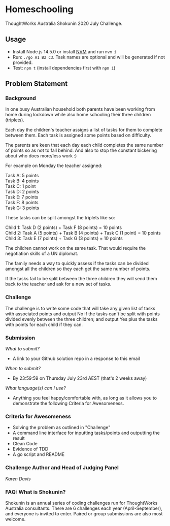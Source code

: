# Homeschooling

ThoughtWorks Australia Shokunin 2020 July Challenge.

## Usage

-  Install Node.js 14.5.0 or install [NVM](https://github.com/nvm-sh/nvm) and run `nvm i`
-  Run: `./go A1 B2 C3`. Task names are optional and will be generated if not provided.
-  Test: `npm t` (install dependencies first with `npm i`)

## Problem Statement

### Background

In one busy Australian household both parents have been working from home during lockdown while also home schooling their three children (triplets).

Each day the children's teacher assigns a list of tasks for them to complete between them. Each task is assigned some points based on difficulty.

The parents are keen that each day each child completes the same number of points so as not to fall behind. And also to stop the constant bickering about who does more/less work :)

For example on Monday the teacher assigned:

Task A: 5 points  
Task B: 4 points  
Task C: 1 point  
Task D: 2 points  
Task E: 7 points  
Task F: 8 points  
Task G: 3 points  

These tasks can be split amongst the triplets like so:

Child 1: Task D (2 points) + Task F (8 points) = 10 points  
Child 2: Task A (5 points) + Task B (4 points) + Task C (1 point) = 10 points  
Child 3: Task E (7 points) + Task G (3 points) = 10 points  

The children cannot work on the same task. That would require the negotiation skills of a UN diplomat.

The family needs a way to quickly assess if the tasks can be divided amongst all the children so they each get the same number of points.

If the tasks fail to be split between the three children they will send them back to the teacher and ask for a new set of tasks.

### Challenge

The challenge is to write some code that will take any given list of tasks with associated points and output No if the tasks can't be split with points divided evenly between the three children; and output Yes plus the tasks with points for each child if they can.

### Submission

_What to submit?_

- A link to your Github solution repo in a response to this email

_When to submit?_

- By 23:59:59 on Thursday July 23rd AEST (that's 2 weeks away)

_What language(s) can I use?_

- Anything you feel happy/comfortable with, as long as it allows you to demonstrate the following Criteria for Awesomeness.

### Criteria for Awesomeness

- Solving the problem as outlined in "Challenge"
- A command line interface for inputting tasks/points and outputting the result
- Clean Code
- Evidence of TDD
- A go script and README

### Challenge Author and Head of Judging Panel

_Karen Davis_

### FAQ: What is Shokunin?

Shokunin is an annual series of coding challenges run for ThoughtWorks Australia consultants.  There are 6 challenges each year (April-September), and everyone is invited to enter.  Paired or group submissions are also most welcome.

